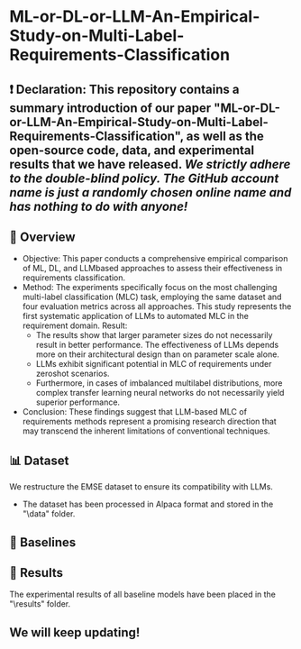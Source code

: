 # ML-or-DL-or-LLM-An-Empirical-Study-on-Multi-Label-Requirements-Classification
## ❗ Declaration: This repository contains a summary introduction of our paper "ML-or-DL-or-LLM-An-Empirical-Study-on-Multi-Label-Requirements-Classification", as well as the open-source code, data, and experimental results that we have released. ***We strictly adhere to the double-blind policy. The GitHub account name is just a randomly chosen online name and has nothing to do with anyone!***
## 📑 Overview
- Objective: This paper conducts a comprehensive empirical comparison of ML, DL, and LLMbased approaches to assess their effectiveness in requirements
classification. 
- Method: The experiments specifically focus on the most challenging multi-label classification (MLC) task, employing the same dataset and four evaluation metrics across all approaches. This study represents the first systematic application of LLMs to automated MLC in the requirement domain.
Result: 
  - The results show that larger parameter sizes do not necessarily result in better performance. The effectiveness of LLMs depends more on their architectural design than on parameter scale alone. 
  - LLMs exhibit significant potential in MLC of requirements under zeroshot scenarios. 
  - Furthermore, in cases of imbalanced multilabel distributions, more complex transfer learning neural networks do not necessarily yield superior performance.
- Conclusion: 
These findings suggest that LLM-based MLC of requirements methods represent a promising research direction that may transcend the inherent limitations of
conventional techniques.

## 📊 Dataset
We restructure the EMSE dataset to ensure its compatibility with LLMs.
- The dataset has been processed in Alpaca format and stored in the "\data" folder.

## 📌 Baselines

## 📔 Results
The experimental results of all baseline models have been placed in the "\results" folder.

## We will keep updating!
